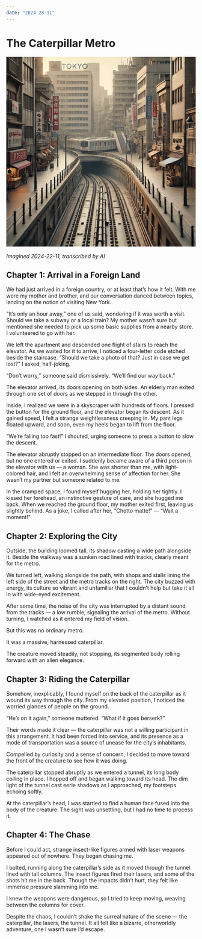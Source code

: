 ```yaml
---
date: "2024-28-11"
---
```


# The Caterpillar Metro

![](../assets/the_caterpillar_metro.jpg)

*Imagined 2024-22-11, transcribed by AI*

## Chapter 1: Arrival in a Foreign Land

We had just arrived in a foreign country, or at least that’s how it felt. With me were my mother and brother, and our conversation danced between topics, landing on the notion of visiting New York.

“It’s only an hour away,” one of us said, wondering if it was worth a visit. Should we take a subway or a local train? My mother wasn’t sure but mentioned she needed to pick up some basic supplies from a nearby store. I volunteered to go with her.

We left the apartment and descended one flight of stairs to reach the elevator. As we waited for it to arrive, I noticed a four-letter code etched beside the staircase. “Should we take a photo of that? Just in case we get lost?” I asked, half-joking.

“Don’t worry,” someone said dismissively. “We’ll find our way back.”

The elevator arrived, its doors opening on both sides. An elderly man exited through one set of doors as we stepped in through the other.

Inside, I realized we were in a skyscraper with hundreds of floors. I pressed the button for the ground floor, and the elevator began its descent. As it gained speed, I felt a strange weightlessness creeping in. My pant legs floated upward, and soon, even my heels began to lift from the floor.

“We’re falling too fast!” I shouted, urging someone to press a button to slow the descent.

The elevator abruptly stopped on an intermediate floor. The doors opened, but no one entered or exited. I suddenly became aware of a third person in the elevator with us — a woman. She was shorter than me, with light-colored hair, and I felt an overwhelming sense of affection for her. She wasn’t my partner but someone related to me.

In the cramped space, I found myself hugging her, holding her tightly. I kissed her forehead, an instinctive gesture of care, and she hugged me back. When we reached the ground floor, my mother exited first, leaving us slightly behind. As a joke, I called after her, “Chotto matte!” — “Wait a moment!”

## Chapter 2: Exploring the City

Outside, the building loomed tall, its shadow casting a wide path alongside it. Beside the walkway was a sunken road lined with tracks, clearly meant for the metro.

We turned left, walking alongside the path, with shops and stalls lining the left side of the street and the metro tracks on the right. The city buzzed with energy, its culture so vibrant and unfamiliar that I couldn’t help but take it all in with wide-eyed excitement.

After some time, the noise of the city was interrupted by a distant sound from the tracks — a low rumble, signaling the arrival of the metro. Without turning, I watched as it entered my field of vision.

But this was no ordinary metro.

It was a massive, harnessed caterpillar.

The creature moved steadily, not stopping, its segmented body rolling forward with an alien elegance.

## Chapter 3: Riding the Caterpillar

Somehow, inexplicably, I found myself on the back of the caterpillar as it wound its way through the city. From my elevated position, I noticed the worried glances of people on the ground.

“He’s on it again,” someone muttered. “What if it goes berserk?”

Their words made it clear — the caterpillar was not a willing participant in this arrangement. It had been forced into service, and its presence as a mode of transportation was a source of unease for the city’s inhabitants.

Compelled by curiosity and a sense of concern, I decided to move toward the front of the creature to see how it was doing.

The caterpillar stopped abruptly as we entered a tunnel, its long body coiling in place. I hopped off and began walking toward its head. The dim light of the tunnel cast eerie shadows as I approached, my footsteps echoing softly.

At the caterpillar’s head, I was startled to find a human face fused into the body of the creature. The sight was unsettling, but I had no time to process it.

## Chapter 4: The Chase

Before I could act, strange insect-like figures armed with laser weapons appeared out of nowhere. They began chasing me.

I bolted, running along the caterpillar’s side as it moved through the tunnel lined with tall columns. The insect figures fired their lasers, and some of the shots hit me in the back. Though the impacts didn’t hurt, they felt like immense pressure slamming into me.

I knew the weapons were dangerous, so I tried to keep moving, weaving between the columns for cover.

Despite the chaos, I couldn’t shake the surreal nature of the scene — the caterpillar, the lasers, the tunnel. It all felt like a bizarre, otherworldly adventure, one I wasn’t sure I’d escape.
